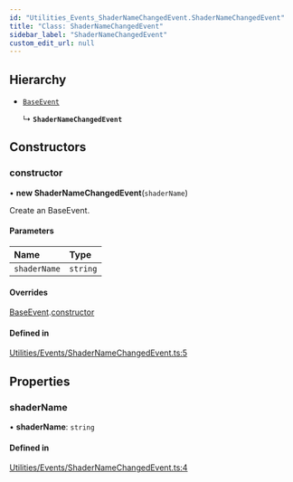 ```yaml
---
id: "Utilities_Events_ShaderNameChangedEvent.ShaderNameChangedEvent"
title: "Class: ShaderNameChangedEvent"
sidebar_label: "ShaderNameChangedEvent"
custom_edit_url: null
---
```




## Hierarchy

- [`BaseEvent`](../Utilities_BaseEvent.BaseEvent)

  ↳ **`ShaderNameChangedEvent`**

## Constructors

### constructor

• **new ShaderNameChangedEvent**(`shaderName`)

Create an BaseEvent.

#### Parameters

| Name | Type |
| :------ | :------ |
| `shaderName` | `string` |

#### Overrides

[BaseEvent](../Utilities_BaseEvent.BaseEvent).[constructor](../Utilities_BaseEvent.BaseEvent#constructor)

#### Defined in

[Utilities/Events/ShaderNameChangedEvent.ts:5](https://github.com/ZeaInc/zea-engine/blob/cc691d16b/src/Utilities/Events/ShaderNameChangedEvent.ts#L5)

## Properties

### shaderName

• **shaderName**: `string`

#### Defined in

[Utilities/Events/ShaderNameChangedEvent.ts:4](https://github.com/ZeaInc/zea-engine/blob/cc691d16b/src/Utilities/Events/ShaderNameChangedEvent.ts#L4)


